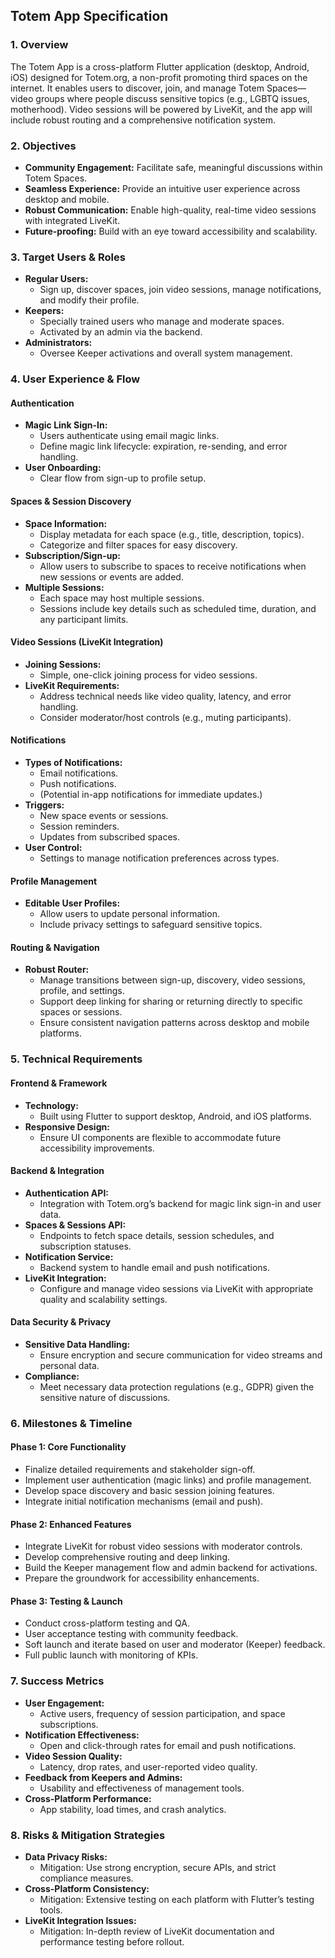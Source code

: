 ## Totem App Specification

### 1. Overview
The Totem App is a cross-platform Flutter application (desktop, Android, iOS) designed for Totem.org, a non-profit promoting third spaces on the internet. It enables users to discover, join, and manage Totem Spaces—video groups where people discuss sensitive topics (e.g., LGBTQ issues, motherhood). Video sessions will be powered by LiveKit, and the app will include robust routing and a comprehensive notification system.

### 2. Objectives
- **Community Engagement:** Facilitate safe, meaningful discussions within Totem Spaces.
- **Seamless Experience:** Provide an intuitive user experience across desktop and mobile.
- **Robust Communication:** Enable high-quality, real-time video sessions with integrated LiveKit.
- **Future-proofing:** Build with an eye toward accessibility and scalability.

### 3. Target Users & Roles
- **Regular Users:**
  - Sign up, discover spaces, join video sessions, manage notifications, and modify their profile.
- **Keepers:**
  - Specially trained users who manage and moderate spaces.
  - Activated by an admin via the backend.
- **Administrators:**
  - Oversee Keeper activations and overall system management.

### 4. User Experience & Flow
#### Authentication
- **Magic Link Sign-In:**
  - Users authenticate using email magic links.
  - Define magic link lifecycle: expiration, re-sending, and error handling.
- **User Onboarding:**
  - Clear flow from sign-up to profile setup.

#### Spaces & Session Discovery
- **Space Information:**
  - Display metadata for each space (e.g., title, description, topics).
  - Categorize and filter spaces for easy discovery.
- **Subscription/Sign-up:**
  - Allow users to subscribe to spaces to receive notifications when new sessions or events are added.
- **Multiple Sessions:**
  - Each space may host multiple sessions.
  - Sessions include key details such as scheduled time, duration, and any participant limits.

#### Video Sessions (LiveKit Integration)
- **Joining Sessions:**
  - Simple, one-click joining process for video sessions.
- **LiveKit Requirements:**
  - Address technical needs like video quality, latency, and error handling.
  - Consider moderator/host controls (e.g., muting participants).

#### Notifications
- **Types of Notifications:**
  - Email notifications.
  - Push notifications.
  - (Potential in-app notifications for immediate updates.)
- **Triggers:**
  - New space events or sessions.
  - Session reminders.
  - Updates from subscribed spaces.
- **User Control:**
  - Settings to manage notification preferences across types.

#### Profile Management
- **Editable User Profiles:**
  - Allow users to update personal information.
  - Include privacy settings to safeguard sensitive topics.

#### Routing & Navigation
- **Robust Router:**
  - Manage transitions between sign-up, discovery, video sessions, profile, and settings.
  - Support deep linking for sharing or returning directly to specific spaces or sessions.
  - Ensure consistent navigation patterns across desktop and mobile platforms.

### 5. Technical Requirements
#### Frontend & Framework
- **Technology:**
  - Built using Flutter to support desktop, Android, and iOS platforms.
- **Responsive Design:**
  - Ensure UI components are flexible to accommodate future accessibility improvements.

#### Backend & Integration
- **Authentication API:**
  - Integration with Totem.org’s backend for magic link sign-in and user data.
- **Spaces & Sessions API:**
  - Endpoints to fetch space details, session schedules, and subscription statuses.
- **Notification Service:**
  - Backend system to handle email and push notifications.
- **LiveKit Integration:**
  - Configure and manage video sessions via LiveKit with appropriate quality and scalability settings.

#### Data Security & Privacy
- **Sensitive Data Handling:**
  - Ensure encryption and secure communication for video streams and personal data.
- **Compliance:**
  - Meet necessary data protection regulations (e.g., GDPR) given the sensitive nature of discussions.

### 6. Milestones & Timeline
#### Phase 1: Core Functionality
- Finalize detailed requirements and stakeholder sign-off.
- Implement user authentication (magic links) and profile management.
- Develop space discovery and basic session joining features.
- Integrate initial notification mechanisms (email and push).

#### Phase 2: Enhanced Features
- Integrate LiveKit for robust video sessions with moderator controls.
- Develop comprehensive routing and deep linking.
- Build the Keeper management flow and admin backend for activations.
- Prepare the groundwork for accessibility enhancements.

#### Phase 3: Testing & Launch
- Conduct cross-platform testing and QA.
- User acceptance testing with community feedback.
- Soft launch and iterate based on user and moderator (Keeper) feedback.
- Full public launch with monitoring of KPIs.

### 7. Success Metrics
- **User Engagement:**
  - Active users, frequency of session participation, and space subscriptions.
- **Notification Effectiveness:**
  - Open and click-through rates for email and push notifications.
- **Video Session Quality:**
  - Latency, drop rates, and user-reported video quality.
- **Feedback from Keepers and Admins:**
  - Usability and effectiveness of management tools.
- **Cross-Platform Performance:**
  - App stability, load times, and crash analytics.

### 8. Risks & Mitigation Strategies
- **Data Privacy Risks:**
  - Mitigation: Use strong encryption, secure APIs, and strict compliance measures.
- **Cross-Platform Consistency:**
  - Mitigation: Extensive testing on each platform with Flutter’s testing tools.
- **LiveKit Integration Issues:**
  - Mitigation: In-depth review of LiveKit documentation and performance testing before rollout.
